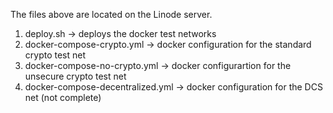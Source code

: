 The files above are located on the Linode server.

1. deploy.sh -> deploys the docker test networks
2. docker-compose-crypto.yml -> docker configuration for the standard crypto test net
3. docker-compose-no-crypto.yml -> docker configurartion for the unsecure crypto test net
4. docker-compose-decentralized.yml -> docker configuration for the DCS net (not complete)
